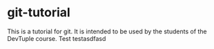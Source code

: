 # git-tutorial

This is a tutorial for git. It is intended to be used by the students of the DevTuple course. Test testasdfasd